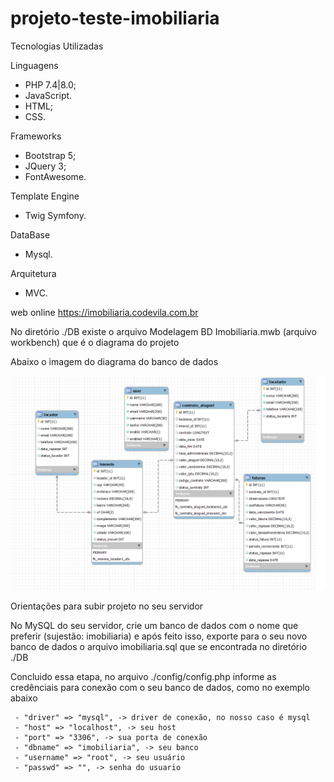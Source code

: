 # projeto-teste-imobiliaria

Tecnologias Utilizadas

Linguagens
- PHP 7.4|8.0;
- JavaScript.
- HTML;
- CSS.

Frameworks
- Bootstrap 5;
- JQuery 3;
- FontAwesome.

Template Engine
- Twig Symfony.

DataBase
- Mysql.

Arquitetura
- MVC.

web online
https://imobiliaria.codevila.com.br

No diretório ./DB existe o arquivo Modelagem BD Imobiliaria.mwb (arquivo workbench) que é o diagrama do projeto

Abaixo o imagem do diagrama do banco de dados 

<p align="center">
<a href="#"><img src="https://github.com/wesleyvilaseca/projeto-imobiliaria/blob/master/DB/Modelagem%20BD%20Imobiliaria.png" alt="modelo_banco"></a>
</p>

Orientações para subir projeto no seu servidor

No MySQL do seu servidor, crie um banco de dados com o nome que preferir (sujestão: imobiliaria)
e após feito isso, exporte para o seu novo banco de dados o arquivo imobiliaria.sql que se encontrada no diretório ./DB

Concluido essa etapa, no arquivo ./config/config.php informe as credênciais para conexão com o seu banco de dados, como no exemplo abaixo

     - "driver" => "mysql", -> driver de conexão, no nosso caso é mysql
     - "host" => "localhost", -> seu host
     - "port" => "3306", -> sua porta de conexão 
     - "dbname" => "imobiliaria", -> seu banco
     - "username" => "root", -> seu usuário
     - "passwd" => "", -> senha do usuario